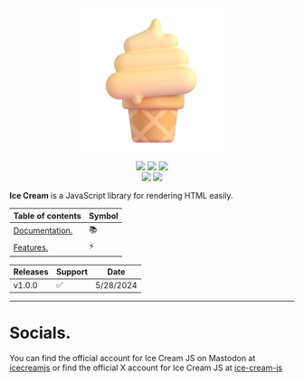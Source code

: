<p align=center>
<img src="logo.png">
</p>
<p align="center">
<img src="https://img.shields.io/badge/npm-false-red"> <img src="https://img.shields.io/badge/cli-coming_soon-blue"> <img src="https://img.shields.io/badge/developer-myfer-green"> <br><img src="https://img.shields.io/badge/builds-passing-brightgreen"> <img src="https://img.shields.io/badge/release-v1.0.0-brightgreen">
</p>

**Ice Cream** is a JavaScript library for rendering HTML easily.

| Table of contents | Symbol |
| ---- | ---- |
| [Documentation.](https://github.com/ice-cream-js/icecream-js/wiki) | 📚 |
| [Features.](https://github.com/ice-cream-js/icecream-js/wiki#features) | ⚡ |

| Releases | Support | Date |
| ---- | ---- | ---- |
| v1.0.0 | ✅ | 5/28/2024 |
***

# Socials.

You can find the official account for Ice Cream JS on Mastodon at [icecreamjs](https://mastodon.social/@icecreamjs) or find the official X account for Ice Cream JS at [ice-cream-js](https://x.com/ice_cream_js)
